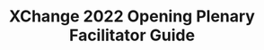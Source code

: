 ---
title: XChange 2022 Opening Plenary Facilitator Guide
redirect_to: https://docs.google.com/document/d/1RFuRp6fRza_EH-6UG4Gn98XOmgdAOEx-npzD8YF2VM0/edit?usp=sharing
redirect_from: 
  - /XC22xOpeningPlenaryFaciGuide
  - /xc22xopeningplenaryfaciguide
---